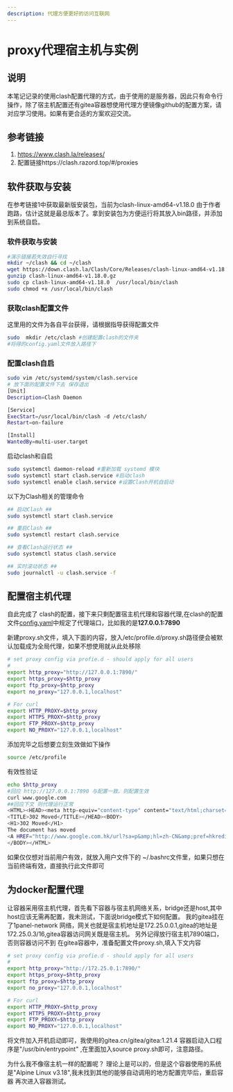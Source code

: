 ```yaml
---
description: 代理方便更好的访问互联网
---
```


# proxy代理宿主机与实例


## 说明

本笔记记录的使用clash配置代理的方式，由于使用的是服务器，因此只有命令行操作，除了宿主机配置还有gitea容器想使用代理方便镜像github的配置方案，请对应学习使用。如果有更合适的方案欢迎交流。

## 参考链接

1. https://www.clash.la/releases/
2. 配置链接https://clash.razord.top/#/proxies

## 软件获取与安装

 在参考链接1中获取最新版安装包，当前为clash-linux-amd64-v1.18.0 由于作者跑路，估计这就是最总版本了。拿到安装包为方便运行将其放入bin路径，并添加到系统自启。

### 软件获取与安装

```bash
#演示链接若失效自行寻找
mkdir ~/clash && cd ~/clash
wget https://down.clash.la/Clash/Core/Releases/clash-linux-amd64-v1.18.0.gz
gunzip clash-linux-amd64-v1.18.0.gz
sudo cp clash-linux-amd64-v1.18.0  /usr/local/bin/clash
sudo chmod +x /usr/local/bin/clash
```

### 获取clash配置文件

这里用的文件为各自平台获得，请根据指导获得配置文件

```bash
sudo  mkdir /etc/clash #创建配置clash的文件夹
#将得的config.yaml文件放入路径下
```

### 配置clash自启

```bash
sudo vim /etc/systemd/system/clash.service
# 放下面的配置文件下去 保存退出
[Unit]
Description=Clash Daemon

[Service]
ExecStart=/usr/local/bin/clash -d /etc/clash/
Restart=on-failure

[Install]
WantedBy=multi-user.target
```

启动clash和自启

```bash
sudo systemctl daemon-reload #重新加载 systemd 模块
sudo systemctl start clash.service #启动clash
sudo systemctl enable clash.service #设置Clash开机自启动

```

以下为Clash相关的管理命令

```bash
## 启动Clash ##
sudo systemctl start clash.service

## 重启Clash ##
sudo systemctl restart clash.service

## 查看Clash运行状态 ##
sudo systemctl status clash.service

## 实时滚动状态 ##
sudo journalctl -u clash.service -f
```

## 配置宿主机代理

自此完成了 clash的配置，接下来只剩配置宿主机代理和容器代理,在clash的配置文件<u>config.yaml</u>中规定了代理端口，比如我的是**127.0.0.1:7890**

新建proxy.sh文件，填入下面的内容，放入/etc/profile.d/proxy.sh路径便会被默认加载成为全局代理，如果不想使用就从此处移除

```bash
# set proxy config via profie.d - should apply for all users
#
export http_proxy="http://127.0.0.1:7890/"
export https_proxy=$http_proxy
export ftp_proxy=$http_proxy
export no_proxy="127.0.0.1,localhost"

# For curl
export HTTP_PROXY=$http_proxy
export HTTPS_PROXY=$http_proxy
export FTP_PROXY=$http_proxy
export NO_PROXY="127.0.0.1,localhost"
```
添加完毕之后想要立刻生效做如下操作
```bash
source /etc/profile
```
有效性验证
```bash
echo $http_proxy
#回应 http://127.0.0.1:7890 与配置一致。则配置生效
curl www.google.com
##回应下文 则代理运行正常
<HTML><HEAD><meta http-equiv="content-type" content="text/html;charset=utf-8">
<TITLE>302 Moved</TITLE></HEAD><BODY>
<H1>302 Moved</H1>
The document has moved
<A HREF="http://www.google.com.hk/url?sa=p&amp;hl=zh-CN&amp;pref=hkredirect&amp;pval=yes&amp;q=http://www.google.com.hk/&amp;ust=1706175322886575&amp;usg=AOvVaw1iCqrexpYT503DrB4t0o93">here</A>.
</BODY></HTML>
```

如果仅仅想对当前用户有效，就放入用户文件下的 ~/.bashrc文件里，如果只想在当前终端有效，直接执行此文件即可
## 为docker配置代理
让容器采用宿主机代理，首先看下容器与宿主机网络关系，bridge还是host,其中host应该无需再配置，我未测试，下面说bridge模式下如何配置。
我的gitea挂在了1panel-network 网络，网关也就是宿主机地址是172.25.0.0.1,gitea的地址是172.25.0.3/16,gitea容器访问网关既是宿主机。
另外记得放行宿主机7890端口，否则容器访问不到
在gitea容器中，准备配置文件proxy.sh,填入下文内容

```bash
# set proxy config via profie.d - should apply for all users
#
export http_proxy="http://172.25.0.1:7890/"
export https_proxy=$http_proxy
export ftp_proxy=$http_proxy
export no_proxy="127.0.0.1,localhost"

# For curl
export HTTP_PROXY=$http_proxy
export HTTPS_PROXY=$http_proxy
export FTP_PROXY=$http_proxy
export NO_PROXY="127.0.0.1,localhost"
```
将文件加入开机启动即可，我使用的gitea.cn/gitea/gitea:1.21.4  容器启动入口程序是"/usr/bin/entrypoint" ,在里面加入source proxy.sh即可，注意路径。

为什么我不像宿主机一样的配置呢？ 理论上是可以的，但是这个容器使用的系统是"Alpine Linux v3.18",我未找到其他的能够自动调用的地方配置完毕后，重启容器 再次进入容器测试。
